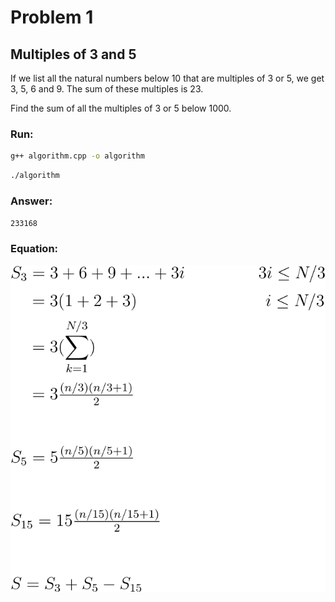 # Problem 1

## Multiples of 3 and 5

If we list all the natural numbers below 10 that are multiples of 3 or 5, we get 3, 5, 6 and 9. The sum of these multiples is 23.

Find the sum of all the multiples of 3 or 5 below 1000.

### Run:

```sh
g++ algorithm.cpp -o algorithm
```

```sh
./algorithm
```

### Answer:
`233168`

### Equation:

![](/.github/equations/problem_1/1.svg)